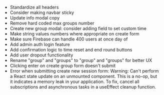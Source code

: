 - Standardize all headers
- Consider making navbar sticky
- Update info modal copy
- Remove hard coded max groups number
- Create new group modal: consider adding field to set custom time
- Make string values numbers where appropriate on create form
- Make sure Firebase can handle 400 users at once day of
- Add admin auth login feature
- Add confirmation logic to time reset and end round buttons
- Add user dropout functionality
- Rename "group" and "groups" to "group" and "groups" for better UX
- Clicking enter on create group form doesn't submit
- Error when submitting create new session form:
  Warning: Can't perform a React state update on an unmounted component. This is a no-op, but it indicates a memory leak in your application. To fix, cancel all subscriptions and asynchronous tasks in a useEffect cleanup function.
